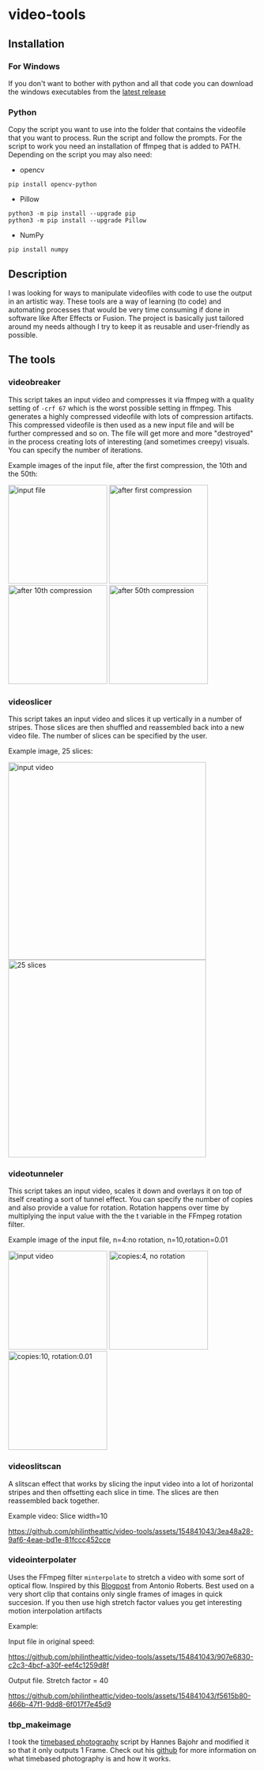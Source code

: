# video-tools
## Installation
### For Windows
If you don't want to bother with python and all that code you can download the windows executables from the [latest release](https://github.com/philintheattic/video-tools/releases)

### Python
Copy the script you want to use into the folder that contains the videofile that you want to process. Run the script and follow the prompts. For the script to work you need an installation of ffmpeg that is added to PATH. Depending on the script you may also need:
+ opencv
```
pip install opencv-python
```
+ Pillow
```
python3 -m pip install --upgrade pip
python3 -m pip install --upgrade Pillow
```
+ NumPy
```
pip install numpy
```
## Description
I was looking for ways to manipulate videofiles with code to use the output in an artistic way. These tools are a way of learning (to code) and automating processes that would be very time consuming if done in software like After Effects or Fusion. The project is basically just tailored around my needs although I try to keep it as reusable and user-friendly as possible. 
## The tools
### videobreaker
This script takes an input video and compresses it via ffmpeg with a quality setting of `-crf 67` which is the worst possible setting in ffmpeg. This generates a highly compressed videofile with lots of compression artifacts. This compressed videofile is then used as a new input file and will be further compressed and so on. The file will get more and more "destroyed" in the process creating lots of interesting (and sometimes creepy) visuals. You can specify the number of iterations.

Example images of the input file, after the first compression, the 10th and the 50th:

<img width="200" alt="input file" src="https://github.com/philintheattic/video-tools/assets/154841043/d3dbab2c-37a6-4e1d-a87a-d1b43523e465">
<img width="200" alt="after first compression" src="https://github.com/philintheattic/video-tools/assets/154841043/45419e36-8556-4017-a7d4-dd1379cb35e4">
<img width="200" alt="after 10th compression" src="https://github.com/philintheattic/video-tools/assets/154841043/744d951c-80ef-4c05-8481-80e861777d45">
<img width="200" alt="after 50th compression" src="https://github.com/philintheattic/video-tools/assets/154841043/aa061c6a-148d-40b6-b587-8bcc309368fb">

### videoslicer
This script takes an input video and slices it up vertically in a number of stripes. Those slices are then shuffled and reassembled back into a new video file. The number of slices can be specified by the user.

Example image, 25 slices:

<img width="400" alt="input video" src="https://github.com/philintheattic/video-tools/assets/154841043/1f5fd741-cfe5-4af0-a9bc-cce59abbfd3a">
<img width="400" alt="25 slices" src="https://github.com/philintheattic/video-tools/assets/154841043/91e20c9b-010d-4082-836e-61e62afb906e">

### videotunneler
This script takes an input video, scales it down and overlays it on top of itself creating a sort of tunnel effect. You can specify the number of copies and also provide a value for rotation. Rotation happens over time by multiplying the input value with the the t variable in the FFmpeg rotation filter.

Example image of the input file, n=4:no rotation, n=10,rotation=0.01

<img width="200" alt="input video" src="https://github.com/philintheattic/video-tools/assets/154841043/c36a8581-f6ce-44c5-a10e-4ec4371f31a3">
<img width="200" alt="copies:4, no rotation" src="https://github.com/philintheattic/video-tools/assets/154841043/e7cb83c3-d1a6-43d8-ad32-665c208d817e">
<img width="200" alt="copies:10, rotation:0.01" src="https://github.com/philintheattic/video-tools/assets/154841043/2fa133cb-3922-4340-b5a9-8568988c9d6d">

### videoslitscan
A slitscan effect that works by slicing the input video into a lot of horizontal stripes and then offsetting each slice in time. The slices are then reassembled back together.

Example video: Slice width=10

https://github.com/philintheattic/video-tools/assets/154841043/3ea48a28-9af6-4eae-bd1e-81fccc452cce

### videointerpolater
Uses the FFmpeg filter `minterpolate` to stretch a video with some sort of optical flow. Inspired by this [Blogpost](https://www.hellocatfood.com/misusing-ffmpegs-motion-interpolation-options/) from Antonio Roberts. Best used on a very short clip that contains only single frames of images in quick succesion. If you then use high stretch factor values you get interesting motion interpolation artifacts

Example:

Input file in original speed:

https://github.com/philintheattic/video-tools/assets/154841043/907e6830-c2c3-4bcf-a30f-eef4c1259d8f

Output file. Stretch factor = 40

https://github.com/philintheattic/video-tools/assets/154841043/f5615b80-466b-47f1-9dd8-6f017f7e45d9

### tbp_makeimage
I took the [timebased photography](https://github.com/hbajohr/time-based-photography) script by Hannes Bajohr and modified it so that it only outputs 1 Frame. Check out his [github](https://github.com/hbajohr) for more information on what timebased photography is and how it works.





